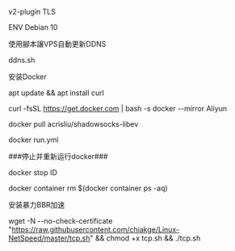 v2-plugin TLS


ENV  Debian 10

使用腳本讓VPS自動更新DDNS  

ddns.sh


安装Docker  

apt update && apt install curl

curl -fsSL https://get.docker.com | bash -s docker --mirror Aliyun

docker pull acrisliu/shadowsocks-libev

docker run.yml

###停止并重新运行docker###

docker stop ID

docker container rm $(docker container ps -aq)





安装暴力BBR加速

wget -N --no-check-certificate "https://raw.githubusercontent.com/chiakge/Linux-NetSpeed/master/tcp.sh" && chmod +x tcp.sh && ./tcp.sh





